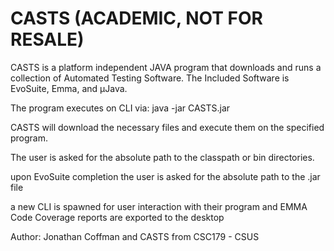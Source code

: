 # CASTS (ACADEMIC, NOT FOR RESALE)
CASTS is a platform independent JAVA program that downloads and runs a collection of Automated Testing Software. 
The Included Software is EvoSuite, Emma, and µJava. 

The program executes on CLI via:
    java -jar CASTS.jar


CASTS will download the necessary files and execute them on the specified program.

The user is asked for the absolute path to the classpath or bin directories.

upon EvoSuite completion the user is asked for the absolute path to the .jar file

a new CLI is spawned for user interaction with their program and EMMA Code Coverage reports are exported to the desktop



Author: Jonathan Coffman and CASTS from CSC179 - CSUS
